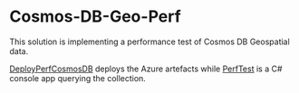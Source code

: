 # Cosmos-DB-Geo-Perf

This solution is implementing a performance test of Cosmos DB Geospatial data.

[DeployPerfCosmosDB](DeployPerfCosmosDB) deploys the Azure artefacts while
[PerfTest](PerfTest) is a C# console app querying the collection.
